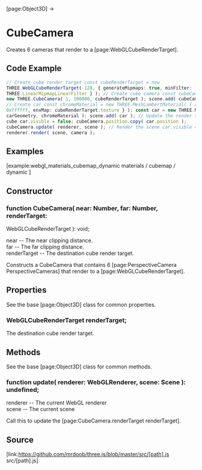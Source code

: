 [page:Object3D] →

# CubeCamera

Creates 6 cameras that render to a [page:WebGLCubeRenderTarget].

## Code Example

  
```ts  
// Create cube render target const cubeRenderTarget = new
THREE.WebGLCubeRenderTarget( 128, { generateMipmaps: true, minFilter:
THREE.LinearMipmapLinearFilter } ); // Create cube camera const cubeCamera =
new THREE.CubeCamera( 1, 100000, cubeRenderTarget ); scene.add( cubeCamera );
// Create car const chromeMaterial = new THREE.MeshLambertMaterial( { color:
0xffffff, envMap: cubeRenderTarget.texture } ); const car = new THREE.Mesh(
carGeometry, chromeMaterial ); scene.add( car ); // Update the render target
cube car.visible = false; cubeCamera.position.copy( car.position );
cubeCamera.update( renderer, scene ); // Render the scene car.visible = true;
renderer.render( scene, camera );  
```  

## Examples

[example:webgl_materials_cubemap_dynamic materials / cubemap / dynamic ]

## Constructor

###  function CubeCamera( near: Number, far: Number, renderTarget:
WebGLCubeRenderTarget ): void;

near -- The near clipping distance.  
far -- The far clipping distance.  
renderTarget -- The destination cube render target.

Constructs a CubeCamera that contains 6 [page:PerspectiveCamera
PerspectiveCameras] that render to a [page:WebGLCubeRenderTarget].

## Properties

See the base [page:Object3D] class for common properties.

###  WebGLCubeRenderTarget renderTarget;

The destination cube render target.

## Methods

See the base [page:Object3D] class for common methods.

###  function update( renderer: WebGLRenderer, scene: Scene ): undefined;

renderer -- The current WebGL renderer  
scene -- The current scene

Call this to update the [page:CubeCamera.renderTarget renderTarget].

## Source

[link:https://github.com/mrdoob/three.js/blob/master/src/[path].js
src/[path].js]

